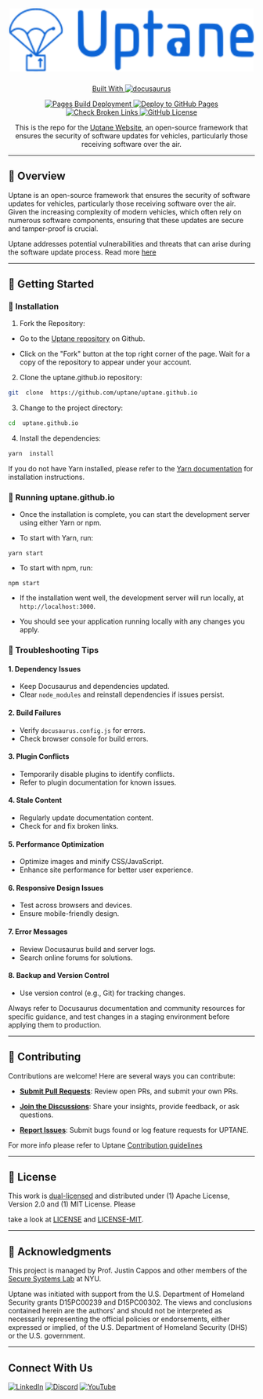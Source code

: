 <!-- markdownlint-disable MD033 -->

<div  align="center">

<h1  align="center">

<img  src="https://github.com/uptane/uptane.github.io/blob/main/static/img/uptane-logo.svg"  width="500" />

</h1>

<p  align="center">

<a href="https://docusaurus.io/">
  Built With <img src="https://img.shields.io/badge/docusaurus-231F20.svg?style=flat-square&logo=docusaurus&logoColor=Green" alt="docusaurus" width="120"/>
</a>

</p>

<p  align="center">

<a  href="https://github.com/uptane/uptane.github.io/actions/workflows/pages/pages-build-deployment/badge.svg">

<img  src="https://github.com/uptane/uptane.github.io/actions/workflows/pages/pages-build-deployment/badge.svg"  alt="Pages Build Deployment" />

</a>

<a  href="https://github.com/uptane/uptane.github.io/actions/workflows/deploy.yml/badge.svg">

<img  src="https://github.com/uptane/uptane.github.io/actions/workflows/deploy.yml/badge.svg"  alt="Deploy to GitHub Pages" />

</a>

<a  href="https://github.com/uptane/uptane.github.io/actions?query=workflow%3ACheck%20Broken%20Links">

<img  src="https://github.com/uptane/uptane.github.io/workflows/Check%20Broken%20Links/badge.svg"  alt="Check Broken Links" />

</a>

<a  href="https://github.com/uptane/uptane.github.io">

<img  src="https://img.shields.io/badge/License-Apache%202.0%20%2F%20MIT-blue.svg"  alt="GitHub License" />

</a>

</p>

<p  align="center">

This is the repo for the <a  href="https://github.com/uptane/uptane.github.io">Uptane Website</a>, an open-source framework that ensures the security of software updates for vehicles, particularly those receiving software over the air.

</p>

</div>

---

<!-- markdownlint-enable MD033 -->

## 📍 Overview

Uptane is an open-source framework that ensures the security of software updates for vehicles, particularly those receiving software over the air.
Given the increasing complexity of modern vehicles, which often rely on numerous software components, ensuring that these updates are secure and tamper-proof is crucial.

Uptane addresses potential vulnerabilities and threats that can arise during the software update process. Read more [here](https://uptane.github.io/learn-more/getting-started)

---

## 🚀 Getting Started

### 🔧 Installation

1. Fork the Repository:

- Go to the [Uptane repository](https://github.com/uptane/uptane.github.io) on Github.

- Click on the "Fork" button at the top right corner of the page. Wait for a copy of the repository to appear under your account.

2. Clone the uptane.github.io repository:

```sh
git  clone  https://github.com/uptane/uptane.github.io
```

3. Change to the project directory:

```sh
cd  uptane.github.io
```

4. Install the dependencies:

```sh
yarn  install
```

If you do not have Yarn installed, please refer to the [Yarn documentation](https://classic.yarnpkg.com/en/docs) for installation instructions.

### 🤖 Running uptane.github.io

- Once the installation is complete, you can start the development server using either Yarn or npm.

- To start with Yarn, run:

```
yarn start
```

- To start with npm, run:

```
npm start
```

- If the installation went well, the development server will run locally, at ```http://localhost:3000```.

- You should see your application running locally with any changes you apply.

### 🧪 Troubleshooting Tips

#### 1. Dependency Issues

- Keep Docusaurus and dependencies updated.
- Clear `node_modules` and reinstall dependencies if issues persist.

#### 2. Build Failures

- Verify `docusaurus.config.js` for errors.
- Check browser console for build errors.

#### 3. Plugin Conflicts

- Temporarily disable plugins to identify conflicts.
- Refer to plugin documentation for known issues.

#### 4. Stale Content

- Regularly update documentation content.
- Check for and fix broken links.

#### 5. Performance Optimization

- Optimize images and minify CSS/JavaScript.
- Enhance site performance for better user experience.

#### 6. Responsive Design Issues

- Test across browsers and devices.
- Ensure mobile-friendly design.

#### 7. Error Messages

- Review Docusaurus build and server logs.
- Search online forums for solutions.

#### 8. Backup and Version Control

- Use version control (e.g., Git) for tracking changes.

Always refer to Docusaurus documentation and community resources for specific guidance, and test changes in a staging environment before applying them to production.

---

## 🤝 Contributing

Contributions are welcome! Here are several ways you can contribute:

- **[Submit Pull Requests](https://github.com/uptane/uptane.github.io/blob/main/CONTRIBUTING.md)**: Review open PRs, and submit your own PRs.

- **[Join the Discussions](https://github.com/uptane/uptane.github.io/discussions)**: Share your insights, provide feedback, or ask questions.

- **[Report Issues](https://github.com/uptane/uptane.github.io/issues)**: Submit bugs found or log feature requests for UPTANE.

For more info please refer to Uptane [Contribution guidelines](https://github.com/uptane/uptane-standard/blob/master/CONTRIBUTING.md)

---

## 📄 License

This work is [dual-licensed](https://en.wikipedia.org/wiki/Multi-licensing) and distributed under (1) Apache License, Version 2.0 and (1) MIT License. Please

take a look at [LICENSE](https://github.com/uptane/uptane.github.io/blob/main/LICENSE) and [LICENSE-MIT](https://github.com/uptane/uptane.github.io/blob/main/LICENSE-MIT).

---

## 👏 Acknowledgments

This project is managed by Prof. Justin Cappos and other members of the [Secure Systems Lab](https://ssl.engineering.nyu.edu/) at NYU.

Uptane was initiated with support from the U.S. Department of Homeland Security grants D15PC00239 and D15PC00302. The views and conclusions contained herein are the authors’ and should not be interpreted as necessarily representing the official policies or endorsements, either expressed or implied, of the U.S. Department of Homeland Security (DHS) or the U.S. government.

---

## Connect With Us

[![LinkedIn](https://img.shields.io/badge/LinkedIn-Connect-blue)](https://www.linkedin.com/company/uptane/)
[![Discord](https://img.shields.io/discord/uWyT6gDCqx?label=Discord&logo=discord)](https://discord.gg/uWyT6gDCqx)
[![YouTube](https://img.shields.io/youtube/channel/subscribers/UCWuMq2kQMlM_12FkCnRzOhg?label=YouTube&logo=youtube)](https://www.youtube.com/channel/UCWuMq2kQMlM_12FkCnRzOhg)
